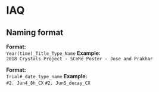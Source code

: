 # IAQ
## Naming format
**Format:**  
`Year(time)_Title_Type_Name`
**Example:**  
`2018 Crystals Project - SCoRe Poster - Jose and Prakhar`

**Format:**  
`Trial#_date_type_name`
**Example:**  
`#2. Jun4_8h_CX`
`#2. Jun5_decay_CX`
